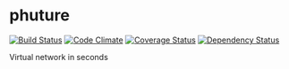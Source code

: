 phuture
=======

[![Build Status](http://img.shields.io/travis/trema/phuture/develop.svg?style=flat)][travis]
[![Code Climate](http://img.shields.io/codeclimate/github/trema/phuture.svg?style=flat)][codeclimate]
[![Coverage Status](http://img.shields.io/codeclimate/coverage/github/trema/phuture.svg?style=flat)][codeclimate]
[![Dependency Status](http://img.shields.io/gemnasium/trema/phuture.svg?style=flat)][gemnasium]

Virtual network in seconds

[travis]: http://travis-ci.org/trema/phuture
[codeclimate]: https://codeclimate.com/github/trema/phuture
[gemnasium]: https://gemnasium.com/trema/phuture
